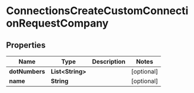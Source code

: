 

# ConnectionsCreateCustomConnectionRequestCompany


## Properties

| Name | Type | Description | Notes |
|------------ | ------------- | ------------- | -------------|
|**dotNumbers** | **List&lt;String&gt;** |  |  [optional] |
|**name** | **String** |  |  [optional] |



